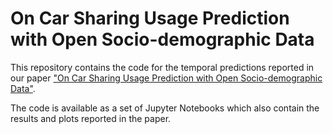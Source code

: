 
# On Car Sharing Usage Prediction with Open Socio-demographic Data

This repository contains the code for the temporal predictions reported in our paper ["On Car Sharing Usage Prediction with Open Socio-demographic Data"](https://www.mdpi.com/2079-9292/9/1/72).

The code is available as a set of Jupyter Notebooks which also contain the results and plots reported in the paper.

